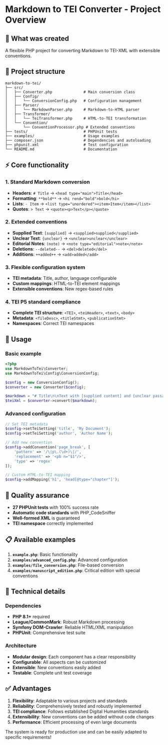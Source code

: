 # Markdown to TEI Converter - Project Overview

## 🎯 What was created

A flexible PHP project for converting Markdown to TEI-XML with extensible conventions.

## 📁 Project structure

```
markdown-to-tei/
├── src/
│   ├── Converter.php              # Main conversion class
│   ├── Config/
│   │   └── ConversionConfig.php   # Configuration management
│   ├── Parser/
│   │   └── MarkdownParser.php     # Markdown-to-HTML parser
│   ├── Transformer/
│   │   └── TeiTransformer.php     # HTML-to-TEI transformation
│   └── Convention/
│       └── ConventionProcessor.php # Extended conventions
├── tests/                         # PHPUnit tests
├── examples/                      # Usage examples
├── composer.json                  # Dependencies and autoloading
├── phpunit.xml                    # Test configuration
└── README.md                      # Documentation
```

## ⚡ Core functionality

### 1. Standard Markdown conversion

- **Headers**: `# Title` → `<head type="main">Title</head>`
- **Formatting**: `**bold**` → `<hi rend="bold">bold</hi>`
- **Lists**: `- Item` → `<list type="unordered"><item>Item</item></list>`
- **Quotes**: `> Text` → `<quote><p>Text</p></quote>`

### 2. Extended conventions

- **Supplied Text**: `[supplied]` → `<supplied>supplied</supplied>`
- **Unclear Text**: `{unclear}` → `<unclear>unclear</unclear>`
- **Editorial Notes**: `(note)` → `<note type="editorial">note</note>`
- **Deletions**: `--deleted--` → `<del>deleted</del>`
- **Additions**: `++added++` → `<add>added</add>`

### 3. Flexible configuration system

- **TEI metadata**: Title, author, language configurable
- **Custom mappings**: HTML-to-TEI element mappings
- **Extensible conventions**: New regex-based rules

### 4. TEI P5 standard compliance

- **Complete TEI structure**: `<TEI>`, `<teiHeader>`, `<text>`, `<body>`
- **Metadata**: `<fileDesc>`, `<titleStmt>`, `<publicationStmt>`
- **Namespaces**: Correct TEI namespaces

## 🚀 Usage

### Basic example

```php
<?php
use MarkdownToTei\Converter;
use MarkdownToTei\Config\ConversionConfig;

$config = new ConversionConfig();
$converter = new Converter($config);

$markdown = "# Title\n\nText with [supplied content] and {unclear passages}.";
$teiXml = $converter->convert($markdown);
```

### Advanced configuration

```php
// Set TEI metadata
$config->setTeiSetting('title', 'My Document');
$config->setTeiSetting('author', 'Author Name');

// Add new convention
$config->addConvention('page_break', [
    'pattern' => '/\|p\.(\d+)\|/',
    'replacement' => '<pb n="$1"/>',
    'type' => 'regex'
]);

// Custom HTML-to-TEI mapping
$config->addMapping('h1', 'head[@type="chapter"]');
```

## 🧪 Quality assurance

- **27 PHPUnit tests** with 100% success rate
- **Automatic code standards** with PHP_CodeSniffer
- **Well-formed XML** is guaranteed
- **TEI namespace** correctly implemented

## 📋 Available examples

1. **`example.php`**: Basic functionality
2. **`examples/advanced_config.php`**: Advanced configuration
3. **`examples/file_conversion.php`**: File-based conversion
4. **`examples/manuscript_edition.php`**: Critical edition with special conventions

## 🔧 Technical details

### Dependencies

- **PHP 8.1+** required
- **League/CommonMark**: Robust Markdown processing
- **Symfony DOM-Crawler**: Reliable HTML/XML manipulation
- **PHPUnit**: Comprehensive test suite

### Architecture

- **Modular design**: Each component has a clear responsibility
- **Configurable**: All aspects can be customized
- **Extensible**: New conventions easily added
- **Testable**: Complete unit test coverage

## ✅ Advantages

1. **Flexibility**: Adaptable to various projects and standards
2. **Reliability**: Comprehensively tested and robustly implemented
3. **TEI compliance**: Follows established Digital Humanities standards
4. **Extensibility**: New conventions can be added without code changes
5. **Performance**: Efficient processing of even large documents

The system is ready for production use and can be easily adapted to specific requirements!

